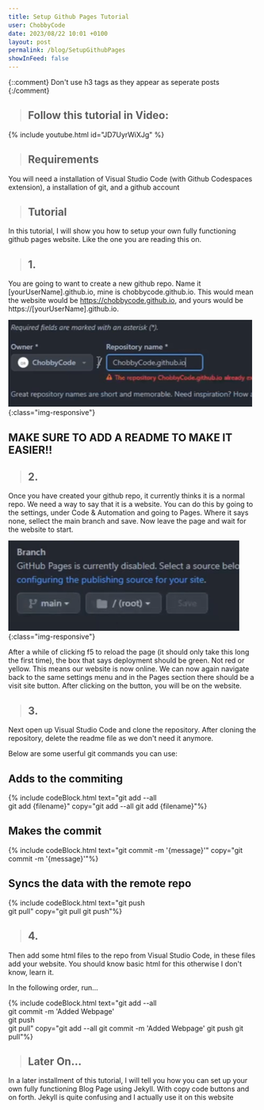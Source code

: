 ```yaml
---
title: Setup Github Pages Tutorial
user: ChobbyCode
date: 2023/08/22 10:01 +0100
layout: post
permalink: /blog/SetupGithubPages
showInFeed: false
---
```


{::comment} 
    Don't use h3 tags as they appear as seperate posts
{:/comment}

> ## Follow this tutorial in Video:

{% include youtube.html id="JD7UyrWiXJg" %}

> ## Requirements

You will need a installation of Visual Studio Code (with Github Codespaces extension), a installation of git, and a github account

> ## Tutorial

In this tutorial, I will show you how to setup your own fully functioning github pages website. Like the one you are reading this on.

> ## 1.

You are going to want to create a new github repo. Name it [yourUserName].github.io, mine is chobbycode.github.io. This would mean the website would be https://chobbycode.github.io, and yours would be https://[yourUserName].github.io.

![creatingRepo](/../assets/GitHubPagesTutorial/GithubPagesTutorial-1.PNG){:class="img-responsive"}

## **MAKE SURE TO ADD A README TO MAKE IT EASIER!!**

> ## 2.

Once you have created your github repo, it currently thinks it is a normal repo. We need a way to say that it is a website. You can do this by going to the settings, under Code & Automation and going to Pages. Where it says none, sellect the main branch and save. Now leave the page and wait for the website to start.

![creatingRepo](/../assets/GitHubPagesTutorial/GithubPagesTutorial-2.PNG){:class="img-responsive"}

After a while of clicking f5 to reload the page (it should only take this long the first time), the box that says deployment should be green. Not red or yellow. This means our website is now online. We can now again navigate back to the same settings menu and in the Pages section there should be a visit site button. After clicking on the button, you will be on the website.

> ## 3.

Next open up Visual Studio Code and clone the repository. After cloning the repository, delete the readme file as we don't need it anymore.

Below are some userful git commands you can use:

## Adds to the commiting


{% include codeBlock.html text="git add --all<br>git add {filename}" copy="git add --all git add {filename}"%}

## Makes the commit

{% include codeBlock.html text="git commit -m '{message}'" copy="git commit -m '{message}'"%}

## Syncs the data with the remote repo

{% include codeBlock.html text="git push<br>git pull" copy="git pull git push"%}

> ## 4.

Then add some html files to the repo from Visual Studio Code, in these files add your website. You should know basic html for this otherwise I don't know, learn it.

In the following order, run...

{% include codeBlock.html text="git add --all<br>git commit -m 'Added Webpage'<br>git push<br>git pull" copy="git add --all git commit -m 'Added Webpage' git push git pull"%}

> ## Later On...

In a later installment of this tutorial, I will tell you how you can set up your own fully functioning Blog Page using Jekyll. With copy code buttons and on forth. Jekyll is quite confusing and I actually use it on this website